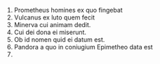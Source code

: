 1. Prometheus homines ex quo fingebat
2. Vulcanus ex luto quem fecit
3. Minerva cui animam dedit. 
4. Cui dei dona ei miserunt. 
5. Ob id nomen quid ei datum est. 
6. Pandora a quo in coniugium Epimetheo data est 
7. 
